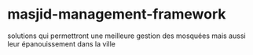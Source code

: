 # masjid-management-framework
 solutions qui permettront une meilleure gestion des mosquées mais aussi leur épanouissement dans la ville

